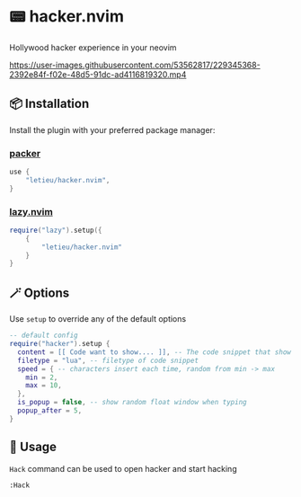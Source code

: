 # 📟 hacker.nvim

Hollywood hacker experience in your neovim



https://user-images.githubusercontent.com/53562817/229345368-2392e84f-f02e-48d5-91dc-ad4116819320.mp4




## 📦 Installation

Install the plugin with your preferred package manager:

### [packer](https://github.com/wbthomason/packer.nvim)

```lua
use {
    "letieu/hacker.nvim",
}
```

### [lazy.nvim](https://github.com/folke/lazy.nvim)

```lua
require("lazy").setup({
    { 
        "letieu/hacker.nvim"
    }
}
```


## 🪄 Options

Use `setup` to override any of the default options

```lua
-- default config
require("hacker").setup {
  content = [[ Code want to show.... ]], -- The code snippet that show when typing
  filetype = "lua", -- filetype of code snippet
  speed = { -- characters insert each time, random from min -> max
    min = 2,
    max = 10,
  },
  is_popup = false, -- show random float window when typing
  popup_after = 5,
}
```

## 🚀 Usage

`Hack` command can be used to open hacker and start hacking

```
:Hack
```
